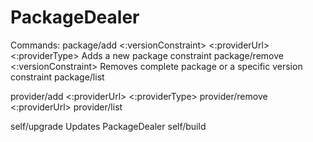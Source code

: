 PackageDealer
=============


Commands:
 package/add <package> <:versionConstraint> <:providerUrl> <:providerType>      Adds a new package constraint
 package/remove <package> <:versionConstraint>  Removes complete package or a specific version constraint
 package/list 
 
 provider/add       <:providerUrl> <:providerType>
 provider/remove    <:providerUrl>
 provider/list

 self/upgrade            Updates PackageDealer
 self/build             